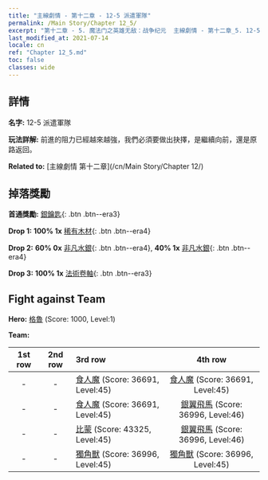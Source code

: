 ```yaml
---
title: "主線劇情 - 第十二章 - 12-5 派遣軍隊"
permalink: /Main Story/Chapter 12_5/
excerpt: "第十二章 - 5. 魔法门之英雄无敌：战争纪元  主線劇情 - 第十二章_5. 12-5 派遣軍隊"
last_modified_at: 2021-07-14
locale: cn
ref: "Chapter 12_5.md"
toc: false
classes: wide
---
```


## 詳情

 **名字:** 12-5 派遣軍隊

 **玩法詳解:** 前進的阻力已經越來越強，我們必須要做出抉擇，是繼續向前，還是原路返回。

 **Related to:** [主線劇情 第十二章](/cn/Main Story/Chapter 12/)

## 掉落獎勵

 **首通獎勵:** [銀鑰匙](/cn/Items/con_693/){: .btn .btn--era3}

 **Drop 1:** **100% 1x** [稀有木材](/cn/Items/mat_41/){: .btn .btn--era4}

 **Drop 2:** **60% 0x** [非凡水銀](/cn/Items/mat_35/){: .btn .btn--era4}, **40% 1x** [非凡水銀](/cn/Items/mat_35/){: .btn .btn--era4}

 **Drop 3:** **100% 1x** [法術卷軸](/cn/Items/con_694/){: .btn .btn--era3}


## Fight against Team
 **Hero:** [格魯](/cn/heroes/Gelu/) (Score: 1000, Level:1)

 **Team:**


  | 1st row | 2nd row | 3rd row | 4th row |
  |:----:|:----:|:----|:----:|
  | - | - | [食人魔](/cn/units/Ogre/) (Score: 36691, Level:45)  | [食人魔](/cn/units/Ogre/) (Score: 36691, Level:45)  |
  | - | - | [食人魔](/cn/units/Ogre/) (Score: 36691, Level:45)  | [銀翼飛馬](/cn/units/Pegasus/) (Score: 36996, Level:46)  |
  | - | - | [比蒙](/cn/units/Behemoth/) (Score: 43325, Level:45)  | [銀翼飛馬](/cn/units/Pegasus/) (Score: 36996, Level:46)  |
  | - | - | [獨角獸](/cn/units/Unicorn/) (Score: 36996, Level:45)  | [獨角獸](/cn/units/Unicorn/) (Score: 36996, Level:45)  |


